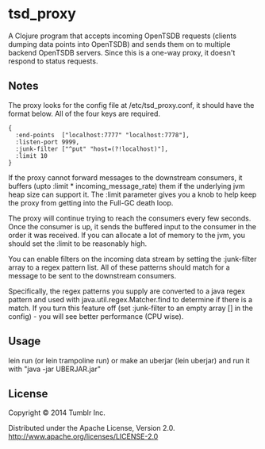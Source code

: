 # tsd_proxy

A Clojure program that accepts incoming OpenTSDB requests (clients
dumping data points into OpenTSDB) and sends them on to multiple
backend OpenTSDB servers.  Since this is a one-way proxy, it doesn't
respond to status requests.

## Notes

The proxy looks for the config file at /etc/tsd_proxy.conf, it should
have the format below.  All of the four keys are required.

    {
      :end-points  ["localhost:7777" "localhost:7778"],
      :listen-port 9999,
      :junk-filter ["^put" "host=(?!localhost)"],
      :limit 10
    }

If the proxy cannot forward messages to the downstream consumers, it
buffers (upto :limit * incoming_message_rate) them if the underlying
jvm heap size can support it.  The :limit parameter gives you a knob
to help keep the proxy from getting into the Full-GC death loop.

The proxy will continue trying to reach the consumers every few
seconds.  Once the consumer is up, it sends the buffered input to the
consumer in the order it was received.  If you can allocate a lot of
memory to the jvm, you should set the :limit to be reasonably high.

You can enable filters on the incoming data stream by setting the
:junk-filter array to a regex pattern list.  All of these patterns
should match for a message to be sent to the downstream consumers.

Specifically, the regex patterns you supply are converted to a java
regex pattern and used with java.util.regex.Matcher.find to determine
if there is a match.  If you turn this feature off (set :junk-filter
to an empty array [] in the config) - you will see better performance
(CPU wise).

## Usage

lein run (or lein trampoline run) or make an uberjar (lein uberjar)
and run it with "java -jar UBERJAR.jar"

## License

Copyright © 2014 Tumblr Inc.

Distributed under the Apache License, Version 2.0.
http://www.apache.org/licenses/LICENSE-2.0
